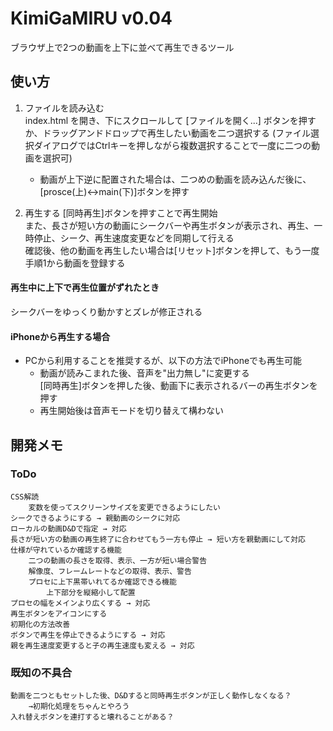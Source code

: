 # KimiGaMIRU v0.04
ブラウザ上で2つの動画を上下に並べて再生できるツール

## 使い方
1. ファイルを読み込む  
index.html を開き、下にスクロールして [ファイルを開く...] ボタンを押すか、ドラッグアンドドロップで再生したい動画を二つ選択する
(ファイル選択ダイアログではCtrlキーを押しながら複数選択することで一度に二つの動画を選択可)  
    - 動画が上下逆に配置された場合は、二つめの動画を読み込んだ後に、[prosce(上)↔main(下)]ボタンを押す

2. 再生する
[同時再生]ボタンを押すことで再生開始  
また、長さが短い方の動画にシークバーや再生ボタンが表示され、再生、一時停止、シーク、再生速度変更などを同期して行える  
確認後、他の動画を再生したい場合は[リセット]ボタンを押して、もう一度手順1から動画を登録する

#### 再生中に上下で再生位置がずれたとき
シークバーをゆっくり動かすとズレが修正される

#### iPhoneから再生する場合
+ PCから利用することを推奨するが、以下の方法でiPhoneでも再生可能
    - 動画が読みこまれた後、音声を"出力無し"に変更する  
     [同時再生]ボタンを押した後、動画下に表示されるバーの再生ボタンを押す  
    - 再生開始後は音声モードを切り替えて構わない

## 開発メモ
### ToDo
    CSS解読
        変数を使ってスクリーンサイズを変更できるようにしたい
    シークできるようにする → 親動画のシークに対応
    ローカルの動画D&Dで指定 → 対応
    長さが短い方の動画の再生終了に合わせてもう一方も停止 → 短い方を親動画にして対応
    仕様が守れているか確認する機能
        二つの動画の長さを取得、表示、一方が短い場合警告
        解像度、フレームレートなどの取得、表示、警告
        プロセに上下黒帯いれてるか確認できる機能
            上下部分を縦縮小して配置
    プロセの幅をメインより広くする → 対応
    再生ボタンをアイコンにする
    初期化の方法改善
    ボタンで再生を停止できるようにする → 対応
    親を再生速度変更すると子の再生速度も変える → 対応

### 既知の不具合
    動画を二つともセットした後、D&Dすると同時再生ボタンが正しく動作しなくなる？
        →初期化処理をちゃんとやろう
    入れ替えボタンを連打すると壊れることがある？
